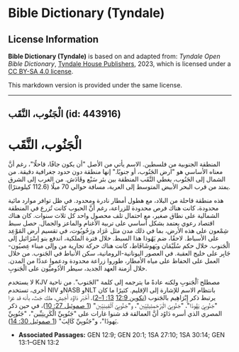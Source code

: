 # Bible Dictionary (Tyndale)

## License Information

**Bible Dictionary (Tyndale)** is based on and adapted from: _Tyndale Open Bible Dictionary_, [Tyndale House Publishers](https://tyndaleopenresources.com/), 2023, which is licensed under a [CC BY-SA 4.0 license](https://creativecommons.org/licenses/by-sa/4.0/legalcode.en).

This markdown version is provided under the same license.



--------------------------------

## الْجَنُوب، النَّقَب (id: 443916)

الْجَنُوب، النَّقَب
===================

المنطقة الجنوبية من فلسطين. الاسم يأتي من الأصل "أن يكون جافًا، قاحلًا"، رغم أنَّ معناه الأساسي هو "ارض الجَنُوب، أو جنوبًا." إنها منطقة دون حدود جغرافية دقيقة. من الشمال إلى الجَنُوب، يغطي النَّقَب المنطقة بين بئر سَبْع وقَادَش. من الغرب إلى الشرق يمتد من قرب البحر الأبيض المتوسط إلى العربة، مسافة حوالي 70 ميلًا (112\.6 كيلومترًا).

هذه منطقة قاحلة من البلاد، مع هطول أمطار نادرة ومحدود. في ظل توافر موارد مائية محدودة، كانت هناك فرص محدودة للزراعة، رغم أنَّ الحبوب كانت تُزرع في المنطقة الشمالية على نطاق صغير، مع احتمال تلف محصول واحد كل ثلاث سنوات. كان هناك اقتصاد رعوي يعتمد بشكل أساسي على تربية الأغنام والماعز والجمال. حصل سبط شِمْعون على هذه الأرض، بما في ذلك مدن مثل عَرَاد ورَحُوبُوت، في تقسيم أرض المَوْعِد على الأسباط. لاحقًا، ضم يَهُوذا هذا السبط. خلال فترة الملكية، اندفع بنو إسْرَائيل إلى الْجَنوب. خلال حكم سُلَيْمَان ويَهوشَافَاط، كانت هناك حركة تجارية من وإلى ميناء عِصيُون\-جَابِر على خليج العقبة. في العصور اليونانية\-الرومانية، سكن الأنباط في الجَنوب. من خلال العمل على الحفاظ على مياه الأمطار، طوروا زراعة محدودة ودعموا عددًا من المدن. خلال أزمنة العهد الجديد، سيطر الأدُوميُّون على الْجَنوبِ.

لا يستخدم KJV مصطلح ٱلْجَنوبِ ولكنه عادةً ما يترجمه إلى كلمة "الجَنوب". من ناحية أخرى، تستخدم NIV وNASB وNLT بانتظام الاسم للإشارة إلى الإقليم. كثيرًا ما كان يرتبط ذكر إِبْرَاهِيم بالجَنوب ([تكوين 12:9](https://ref.ly/Gen12:9) [13: 1–2](https://ref.ly/Gen13:1-Gen13:2)). أَخْبَر دَاوُد أَخِيش، ملك جَتّ، بأنه قد غزا "جَنُوبِيِّ يَهُوذَا"، "جَنُوبِيّ الْيَرْحَمِئِيلِيِّين"، و"جَنُوبِيِّ ٱلْقِينِيِّين" ([1 صموئيل 27: 10](https://ref.ly/1Sam27:10))، في حين ذكر المصري الذي أسره دَاوُد أنَّ العمالقة قد شنوا غارات على "جَنُوبِيِّ الْكَرِيتِيِّين"، "جَنُوبِيِّ يَهوذَا"، و"جَنُوبِيِّ كَالِبَ" ([1 صموئيل 30: 14](https://ref.ly/1Sam30:14)).

* **Associated Passages:** GEN 12:9; GEN 20:1; 1SA 27:10; 1SA 30:14; GEN 13:1–GEN 13:2

